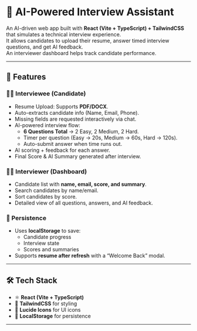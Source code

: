 # 🤖 AI-Powered Interview Assistant  

An AI-driven web app built with **React (Vite + TypeScript) + TailwindCSS** that simulates a technical interview experience.  
It allows candidates to upload their resume, answer timed interview questions, and get AI feedback.  
An interviewer dashboard helps track candidate performance.

---

## 🚀 Features  

### 👩‍💻 Interviewee (Candidate)
- Resume Upload: Supports **PDF/DOCX**.
- Auto-extracts candidate info (Name, Email, Phone).
- Missing fields are requested interactively via chat.
- AI-powered interview flow:
  - **6 Questions Total** → 2 Easy, 2 Medium, 2 Hard.
  - Timer per question (Easy → 20s, Medium → 60s, Hard → 120s).
  - Auto-submit answer when time runs out.
- AI scoring + feedback for each answer.
- Final Score & AI Summary generated after interview.

### 👨‍🏫 Interviewer (Dashboard)
- Candidate list with **name, email, score, and summary**.
- Search candidates by name/email.
- Sort candidates by score.
- Detailed view of all questions, answers, and AI feedback.

### 💾 Persistence
- Uses **localStorage** to save:
  - Candidate progress
  - Interview state
  - Scores and summaries
- Supports **resume after refresh** with a “Welcome Back” modal.

---

## 🛠️ Tech Stack  
- ⚛️ **React (Vite + TypeScript)**  
- 🎨 **TailwindCSS** for styling  
- 🔗 **Lucide Icons** for UI icons  
- 💾 **LocalStorage** for persistence  

---


